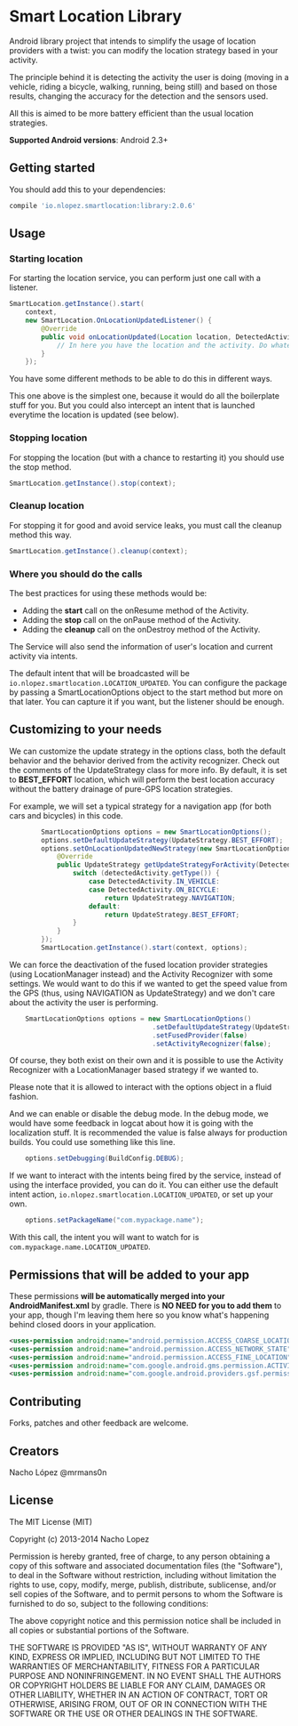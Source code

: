 Smart Location Library
======================

Android library project that intends to simplify the usage of location providers with a twist: you can modify the location strategy based in your activity.

The principle behind it is detecting the activity the user is doing (moving in a vehicle, riding a bicycle, walking, running, being still) and based on those results, changing the accuracy for the detection and the sensors used.

All this is aimed to be more battery efficient than the usual location strategies.

**Supported Android versions**: Android 2.3+

Getting started
---------------

You should add this to your dependencies:

```groovy
compile 'io.nlopez.smartlocation:library:2.0.6'
```

Usage
-----

### Starting location

For starting the location service, you can perform just one call with a listener.

````java
SmartLocation.getInstance().start(
    context,
    new SmartLocation.OnLocationUpdatedListener() {
        @Override
        public void onLocationUpdated(Location location, DetectedActivity detectedActivity) {
            // In here you have the location and the activity. Do whatever you want with them!
        }
    });
````

You have some different methods to be able to do this in different ways.

This one above is the simplest one, because it would do all the boilerplate stuff for you. But you could also intercept an intent that is launched everytime the location is updated (see below).

### Stopping location

For stopping the location (but with a chance to restarting it) you should use the stop method.

````java
SmartLocation.getInstance().stop(context);
````

### Cleanup location

For stopping it for good and avoid service leaks, you must call the cleanup method this way.

````java
SmartLocation.getInstance().cleanup(context);
````

### Where you should do the calls

The best practices for using these methods would be:

* Adding the **start** call on the onResume method of the Activity.
* Adding the **stop** call on the onPause method of the Activity.
* Adding the **cleanup** call on the onDestroy method of the Activity.

The Service will also send the information of user's location and current activity via intents.

The default intent that will be broadcasted will be `io.nlopez.smartlocation.LOCATION_UPDATED`. You can configure the package by passing a SmartLocationOptions object to the start method but more on that later. You can capture it if you want, but the listener should be enough.

Customizing to your needs
-------------------------


We can customize the update strategy in the options class, both the default behavior and the behavior derived from the activity recognizer. Check out the comments of the UpdateStrategy class for more info. By default, it is set to **BEST_EFFORT** location, which will perform the best location accuracy without the battery drainage of pure-GPS location strategies.

For example, we will set a typical strategy for a navigation app (for both cars and bicycles) in this code.

````java
        SmartLocationOptions options = new SmartLocationOptions();
        options.setDefaultUpdateStrategy(UpdateStrategy.BEST_EFFORT);
        options.setOnLocationUpdatedNewStrategy(new SmartLocationOptions.OnLocationUpdated() {
            @Override
            public UpdateStrategy getUpdateStrategyForActivity(DetectedActivity detectedActivity) {
                switch (detectedActivity.getType()) {
                    case DetectedActivity.IN_VEHICLE:
                    case DetectedActivity.ON_BICYCLE:
                        return UpdateStrategy.NAVIGATION;
                    default:
                        return UpdateStrategy.BEST_EFFORT;
                }
            }
        });
        SmartLocation.getInstance().start(context, options);
````

We can force the deactivation of the fused location provider strategies (using LocationManager instead) and the Activity Recognizer with some settings. We would want to do this if we wanted to get the speed value from the GPS (thus, using NAVIGATION as UpdateStrategy) and we don't care about the activity the user is performing. 

```java
    SmartLocationOptions options = new SmartLocationOptions()
                                    .setDefaultUpdateStrategy(UpdateStrategy.NAVIGATION)
                                    .setFusedProvider(false)
                                    .setActivityRecognizer(false);
```

Of course, they both exist on their own and it is possible to use the Activity Recognizer with a LocationManager based strategy if we wanted to.

Please note that it is allowed to interact with the options object in a fluid fashion.

And we can enable or disable the debug mode. In the debug mode, we would have some feedback in logcat about how it is going with the localization stuff. It is recommended the value is false always for production builds. You could use something like this line.

```java
    options.setDebugging(BuildConfig.DEBUG);
```

If we want to interact with the intents being fired by the service, instead of using the interface provided, you can do it. You can either use the default intent action, `io.nlopez.smartlocation.LOCATION_UPDATED`, or set up your own.

````java
    options.setPackageName("com.mypackage.name");
````

With this call, the intent you will want to watch for is `com.mypackage.name.LOCATION_UPDATED`.

Permissions that will be added to your app
------------------------------------------

These permissions **will be automatically merged into your AndroidManifest.xml** by gradle. There is **NO NEED for you to add them** to your app, though I'm leaving them here so you know what's happening behind closed doors in your application.

````xml
<uses-permission android:name="android.permission.ACCESS_COARSE_LOCATION"/>
<uses-permission android:name="android.permission.ACCESS_NETWORK_STATE"/>
<uses-permission android:name="android.permission.ACCESS_FINE_LOCATION"/>
<uses-permission android:name="com.google.android.gms.permission.ACTIVITY_RECOGNITION"/>
<uses-permission android:name="com.google.android.providers.gsf.permission.READ_GSERVICES"/>
````

Contributing
------------
Forks, patches and other feedback are welcome.

Creators
--------

Nacho López @mrmans0n

License
-------

The MIT License (MIT)

Copyright (c) 2013-2014 Nacho Lopez

Permission is hereby granted, free of charge, to any person obtaining a copy
of this software and associated documentation files (the "Software"), to deal
in the Software without restriction, including without limitation the rights
to use, copy, modify, merge, publish, distribute, sublicense, and/or sell
copies of the Software, and to permit persons to whom the Software is
furnished to do so, subject to the following conditions:

The above copyright notice and this permission notice shall be included in
all copies or substantial portions of the Software.

THE SOFTWARE IS PROVIDED "AS IS", WITHOUT WARRANTY OF ANY KIND, EXPRESS OR
IMPLIED, INCLUDING BUT NOT LIMITED TO THE WARRANTIES OF MERCHANTABILITY,
FITNESS FOR A PARTICULAR PURPOSE AND NONINFRINGEMENT. IN NO EVENT SHALL THE
AUTHORS OR COPYRIGHT HOLDERS BE LIABLE FOR ANY CLAIM, DAMAGES OR OTHER
LIABILITY, WHETHER IN AN ACTION OF CONTRACT, TORT OR OTHERWISE, ARISING FROM,
OUT OF OR IN CONNECTION WITH THE SOFTWARE OR THE USE OR OTHER DEALINGS IN
THE SOFTWARE.
